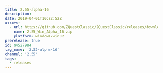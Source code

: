```yaml
---
title: 2.55-alpha-16
description: 
date: 2019-04-01T10:22:52Z
assets: 
  - url: https://github.com/ZQuestClassic/ZQuestClassic/releases/download/2.55-alpha-16/2.55_Win_Alpha_16.zip
    name: 2.55_Win_Alpha_16.zip
    platform: windows-win32
prerelease: true
id: 94527984
tag_name: '2.55-alpha-16'
channel: '2.55'
tags:
  - releases
---
```



